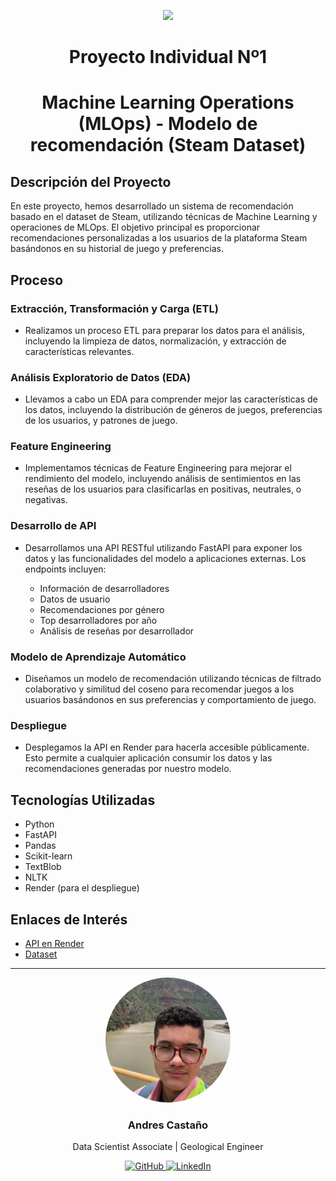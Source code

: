 <p align="center">
    <img src="https://assets.soyhenry.com/logoOG.png">
</p>

# <h1 align="center">Proyecto Individual Nº1</h1>
# <h1 align="center">Machine Learning Operations (MLOps) - Modelo de recomendación (Steam Dataset)</h1>


## Descripción del Proyecto

En este proyecto, hemos desarrollado un sistema de recomendación basado en el dataset de Steam, utilizando técnicas de Machine Learning y operaciones de MLOps. El objetivo principal es proporcionar recomendaciones personalizadas a los usuarios de la plataforma Steam basándonos en su historial de juego y preferencias.

## Proceso

### Extracción, Transformación y Carga (ETL)

- Realizamos un proceso ETL para preparar los datos para el análisis, incluyendo la limpieza de datos, normalización, y extracción de características relevantes.

### Análisis Exploratorio de Datos (EDA)

- Llevamos a cabo un EDA para comprender mejor las características de los datos, incluyendo la distribución de géneros de juegos, preferencias de los usuarios, y patrones de juego.

### Feature Engineering

- Implementamos técnicas de Feature Engineering para mejorar el rendimiento del modelo, incluyendo análisis de sentimientos en las reseñas de los usuarios para clasificarlas en positivas, neutrales, o negativas.

### Desarrollo de API

- Desarrollamos una API RESTful utilizando FastAPI para exponer los datos y las funcionalidades del modelo a aplicaciones externas. Los endpoints incluyen:

  - Información de desarrolladores
  - Datos de usuario
  - Recomendaciones por género
  - Top desarrolladores por año
  - Análisis de reseñas por desarrollador

### Modelo de Aprendizaje Automático

- Diseñamos un modelo de recomendación utilizando técnicas de filtrado colaborativo y similitud del coseno para recomendar juegos a los usuarios basándonos en sus preferencias y comportamiento de juego.

### Despliegue

- Desplegamos la API en Render para hacerla accesible públicamente. Esto permite a cualquier aplicación consumir los datos y las recomendaciones generadas por nuestro modelo.

## Tecnologías Utilizadas

- Python
- FastAPI
- Pandas
- Scikit-learn
- TextBlob
- NLTK
- Render (para el despliegue)



## Enlaces de Interés

- [API en Render](https://pl-ml-ops.onrender.com/docs)
- [Dataset](https://drive.google.com/drive/folders/1HqBG2-sUkz_R3h1dZU5F2uAzpRn7BSpj)

<hr>  

<div align="center">
    <img src="./img/hero.jpg" alt="hero" style="width: 200px; height: auto; border-radius: 50%;">
    <h3>Andres Castaño</h3>
    <p>Data Scientist Associate | Geological Engineer</p>
    <a href="https://github.com/FeRsOmBrA" target="_blank">
        <img alt="GitHub" src="https://img.shields.io/badge/-GitHub-181717?style=for-the-badge&logo=github" />
    </a>
    <a href="https://www.linkedin.com/in/ferney-castano/" target="_blank">
        <img alt="LinkedIn" src="https://img.shields.io/badge/-LinkedIn-0077B5?style=for-the-badge&logo=linkedin" />
    </a>
</div>
